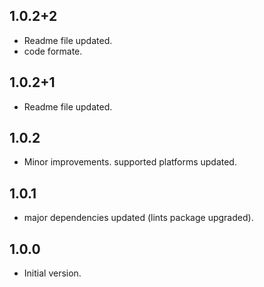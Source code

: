 ## 1.0.2+2

- Readme file updated.
- code formate.

## 1.0.2+1

- Readme file updated.

## 1.0.2

- Minor improvements. supported platforms updated.

## 1.0.1

- major dependencies updated (lints package upgraded).

## 1.0.0

- Initial version.
